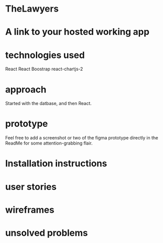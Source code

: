 # TheLawyers


# A link to your hosted working app

# technologies used

React 
React Boostrap 
react-chartjs-2


# approach 

Started with the datbase, and then React. 

# prototype 

Feel free to add a screenshot or two of the figma prototype directly in the ReadMe for some attention-grabbing flair.

# Installation instructions 

# user stories 

#  wireframes 

# unsolved problems 
